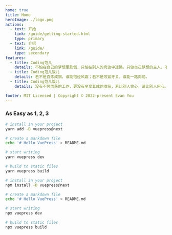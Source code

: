 ```yaml
---
home: true
title: Home
heroImage: ./logo.png
actions:
  - text: 开始
    link: /guide/getting-started.html
    type: primary
  - text: 介绍
    link: /guide/
    type: secondary
features:
  - title: Coding范儿
    details: 不怕在自己的梦想里跌倒，只怕在别人的奇迹中迷路。只做自己梦想的主人，不做别人奇迹的听众
  - title: Coding范儿饭儿
    details: 若不是百炼成钢，谁能饱经风霜；若不是咬紧牙关，谁能一路向前。
  - title: Coding范儿饭儿
    details: 没有不劳而获的工作，更没有坐享其成的收获，若比别人贪心，请比别人用心。

footer: MIT Licensed | Copyright © 2022-present Evan You
---
```


### As Easy as 1, 2, 3

<CodeGroup>
  <CodeGroupItem title="YARN" active>

```bash
# install in your project
yarn add -D vuepress@next

# create a markdown file
echo '# Hello VuePress' > README.md

# start writing
yarn vuepress dev

# build to static files
yarn vuepress build
```

  </CodeGroupItem>

  <CodeGroupItem title="NPM">
  
```bash
# install in your project
npm install -D vuepress@next

# create a markdown file
echo '# Hello VuePress' > README.md

# start writing
npx vuepress dev

# build to static files
npx vuepress build
```

  </CodeGroupItem>
</CodeGroup>
